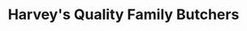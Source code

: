 ---
title: "Harvey's Quality Family Butchers"
url: /leeds/harveys-quality-family-butchers/
shop: butcher
---